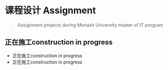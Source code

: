 # 课程设计 Assignment
> Assignment projects during Monash University master of IT program
## 正在施工construction in progress
- 正在施工construction in progress
- 正在施工construction in progress